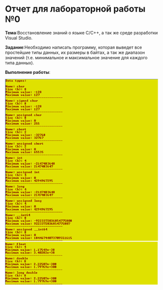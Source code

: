 # Отчет для лабораторной работы №0
**Тема**:Восстановление знаний о языке C/C++, а так же среде разработки Visual Studio.   

**Задание**:Необходимо написать программу, которая выведет все простейшие типы данных, их размеры в байтах, а так же диапазон значений (т.е. минимальное и максимальное значение для каждого типа данных).   

**Выполнение работы**:   

![Результат выполнения программы (1)](Labwork_0/results/res1.png)
![Результат выполнения программы (2)](Labwork_0/results/res2.png)

